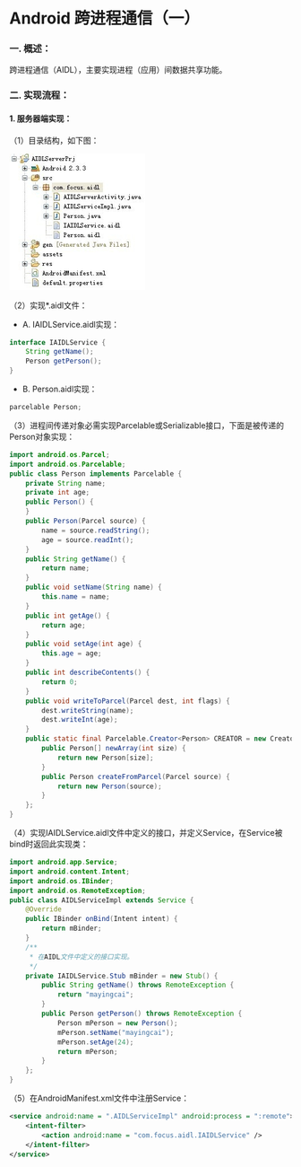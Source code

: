# Android 跨进程通信（一）

### 一. 概述：

跨进程通信（AIDL），主要实现进程（应用）间数据共享功能。

### 二. 实现流程：

#### 1. 服务器端实现：
（1）目录结构，如下图：

![](/imgs/a_b_aldl_02.jpg)

（2）实现*.aidl文件：
- A. IAIDLService.aidl实现：
```java
interface IAIDLService {
	String getName();
	Person getPerson();
}
```

- B. Person.aidl实现：
```java
parcelable Person;
```
（3）进程间传递对象必需实现Parcelable或Serializable接口，下面是被传递的Person对象实现：
```java
import android.os.Parcel;
import android.os.Parcelable;
public class Person implements Parcelable {
	private String name;
	private int age;
	public Person() {
	}
	public Person(Parcel source) {
		name = source.readString();
		age = source.readInt();
	}
	public String getName() {
		return name;
	}
	public void setName(String name) {
		this.name = name;
	}
	public int getAge() {
		return age;
	}
	public void setAge(int age) {
		this.age = age;
	}
	public int describeContents() {
		return 0;
	}
	public void writeToParcel(Parcel dest, int flags) {
		dest.writeString(name);
		dest.writeInt(age);
	}
	public static final Parcelable.Creator<Person> CREATOR = new Creator<Person>() {
		public Person[] newArray(int size) {
			return new Person[size];
		}
		public Person createFromParcel(Parcel source) {
			return new Person(source);
		}
	};
}
```
（4）实现IAIDLService.aidl文件中定义的接口，并定义Service，在Service被bind时返回此实现类：
```java
import android.app.Service;
import android.content.Intent;
import android.os.IBinder;
import android.os.RemoteException;
public class AIDLServiceImpl extends Service {
	@Override
	public IBinder onBind(Intent intent) {
		return mBinder;
	}
	/**
	 * 在AIDL文件中定义的接口实现。
	 */
	private IAIDLService.Stub mBinder = new Stub() {
		public String getName() throws RemoteException {
			return "mayingcai";
		}
		public Person getPerson() throws RemoteException {
			Person mPerson = new Person();
			mPerson.setName("mayingcai");
			mPerson.setAge(24);
			return mPerson;
		}
	};
}
```
（5）在AndroidManifest.xml文件中注册Service：
```xml
<service android:name = ".AIDLServiceImpl" android:process = ":remote">
	<intent-filter>
		<action android:name = "com.focus.aidl.IAIDLService" />
	</intent-filter>
</service>
```